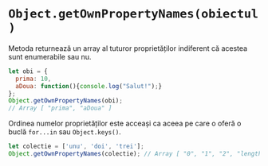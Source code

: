 # `Object.getOwnPropertyNames(obiectul)`

Metoda returnează un array al tuturor proprietăților indiferent că acestea sunt enumerabile sau nu.

```javascript
let obi = {
  prima: 10,
  aDoua: function(){console.log("Salut!");}
};
Object.getOwnPropertyNames(obi);
// Array [ "prima", "aDoua" ]
```

Ordinea numelor proprietăților este acceași ca aceea pe care o oferă o buclă `for...in` sau `Object.keys()`.

```javascript
let colectie = ['unu', 'doi', 'trei'];
Object.getOwnPropertyNames(colectie); // Array [ "0", "1", "2", "length" ]
```
